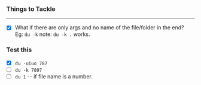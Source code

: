 ### Things to Tackle
---
- [x] What if there are only args and no name of the file/folder in the end?</br>
Eg: `du -k` note: `du -k .` works. 


### Test this
- [x] `du -uiuo 787`
- [ ] `du -k 7897`
- [ ] `du 1` -- if file name is a number.
